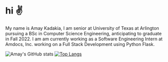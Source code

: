 # hi :v:
My name is Amay Kadakia, I am senior at University of Texas at Arlington pursuing a BSc in Computer Science Engineering, anticipating to graduate in Fall 2022.
I am am currently working as a Software Engineering Intern at Amdocs, Inc. working on a Full Stack Development using Python Flask. 

![Amay's GitHub stats](https://github-readme-stats.vercel.app/api?username=kadakiaamay02&show_icons=true&theme=dark&count_private=true&hide=prs)
[![Top Langs](https://github-readme-stats.vercel.app/api/top-langs/?username=kadakiaamay02&layout=compact&theme=dark)](https://github.com/kadakaiamay02/github-readme-stats)

